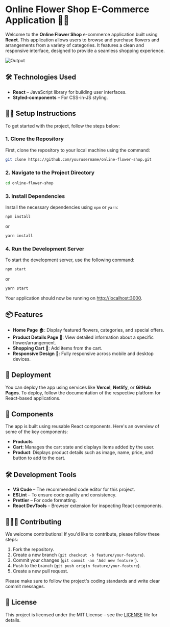 # Online Flower Shop E-Commerce Application 🌸💐

Welcome to the **Online Flower Shop** e-commerce application built using **React**. This application allows users to browse and purchase flowers and arrangements from a variety of categories. It features a clean and responsive interface, designed to provide a seamless shopping experience.

![Output](https://github.com/user-attachments/assets/7efaa36b-92b6-4588-8d36-c53aece43505)

## 🛠 Technologies Used

- **React** – JavaScript library for building user interfaces.
- **Styled-components** – For CSS-in-JS styling.

## 🧑‍💻 Setup Instructions

To get started with the project, follow the steps below:

### 1. Clone the Repository

First, clone the repository to your local machine using the command:

```bash
git clone https://github.com/yourusername/online-flower-shop.git
```

### 2. Navigate to the Project Directory

```bash
cd online-flower-shop
```

### 3. Install Dependencies

Install the necessary dependencies using `npm` or `yarn`:

```bash
npm install
```
or
```bash
yarn install
```

### 4. Run the Development Server

To start the development server, use the following command:

```bash
npm start
```
or
```bash
yarn start
```

Your application should now be running on [http://localhost:3000](http://localhost:3000).

## 📦 Features

- **Home Page** 🏠: Display featured flowers, categories, and special offers.
- **Product Details Page** 🌹: View detailed information about a specific flower/arrangement.
- **Shopping Cart** 🛒: Add items from the cart.
- **Responsive Design** 📱: Fully responsive across mobile and desktop devices.

## 🚀 Deployment

You can deploy the app using services like **Vercel**, **Netlify**, or **GitHub Pages**. To deploy, follow the documentation of the respective platform for React-based applications.

## 🔧 Components

The app is built using reusable React components. Here's an overview of some of the key components:

- **Products**
- **Cart**: Manages the cart state and displays items added by the user.
- **Product**:  Displays product details such as image, name, price, and button to add to the cart.

## 🛠️ Development Tools

- **VS Code** – The recommended code editor for this project.
- **ESLint** – To ensure code quality and consistency.
- **Prettier** – For code formatting.
- **React DevTools** – Browser extension for inspecting React components.

## 🧑‍🤝‍🧑 Contributing

We welcome contributions! If you'd like to contribute, please follow these steps:

1. Fork the repository.
2. Create a new branch (`git checkout -b feature/your-feature`).
3. Commit your changes (`git commit -am 'Add new feature'`).
4. Push to the branch (`git push origin feature/your-feature`).
5. Create a new pull request.

Please make sure to follow the project's coding standards and write clear commit messages.

## 📝 License

This project is licensed under the MIT License – see the [LICENSE](LICENSE) file for details.
